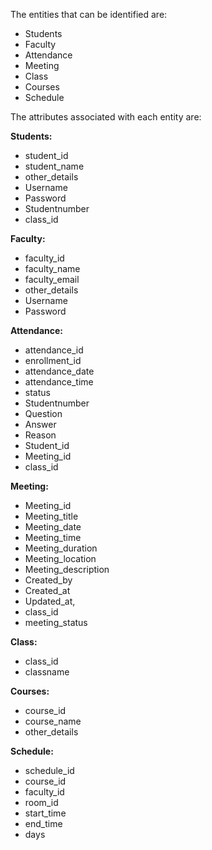 The entities that can be identified are:

* Students
* Faculty
* Attendance
* Meeting
* Class
* Courses
* Schedule



The attributes associated with each entity are:

**Students:**

* student_id
* student_name
* other_details
* Username
* Password
* Studentnumber
* class_id

**Faculty:**

* faculty_id
* faculty_name
* faculty_email
* other_details
* Username
* Password

**Attendance:**

* attendance_id
* enrollment_id
* attendance_date
* attendance_time
* status
* Studentnumber
* Question
* Answer
* Reason
* Student_id
* Meeting_id
* class_id

**Meeting:**
* Meeting_id
* Meeting_title
* Meeting_date 
* Meeting_time
* Meeting_duration
* Meeting_location
* Meeting_description
* Created_by
* Created_at
* Updated_at,
* class_id
* meeting_status

**Class:**
* class_id
* classname

**Courses:**
* course_id
* course_name
* other_details

**Schedule:**
* schedule_id
* course_id
* faculty_id
* room_id
* start_time
* end_time
* days
